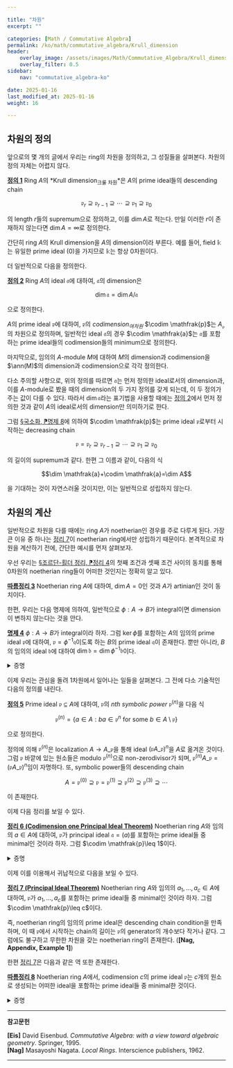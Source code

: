 ```yaml
---

title: "차원"
excerpt: ""

categories: [Math / Commutative Algebra]
permalink: /ko/math/commutative_algebra/Krull_dimension
header:
    overlay_image: /assets/images/Math/Commutative_Algebra/Krull_dimension.png
    overlay_filter: 0.5
sidebar: 
    nav: "commutative_algebra-ko"

date: 2025-01-16
last_modified_at: 2025-01-16
weight: 16

---
```


## 차원의 정의

앞으로의 몇 개의 글에서 우리는 ring의 차원을 정의하고, 그 성질들을 살펴본다. 차원의 정의 자체는 어렵지 않다.

<div class="definition" markdown="1">

<ins id="def1">**정의 1**</ins> Ring $A$의 *Krull dimension<sub>크룰 차원</sub>*은 $A$의 prime ideal들의 descending chain

$$\mathfrak{p}_r\supseteq \mathfrak{p}_{r-1}\supseteq\cdots\supseteq \mathfrak{p}_1\supseteq \mathfrak{p}_0$$

의 length $r$들의 supremum으로 정의하고, 이를 $\dim A$로 적는다. 만일 이러한 $r$이 존재하지 않는다면 $\dim A=\infty$로 정의한다.

</div>

간단히 ring $A$의 Krull dimension을 $A$의 dimension이라 부른다. 예를 들어, field $\mathbb{k}$는 유일한 prime ideal $(0)$을 가지므로 $\mathbb{k}$는 항상 $0$차원이다. 

더 일반적으로 다음을 정의한다.

<div class="definition" markdown="1">

<ins id="def2">**정의 2**</ins> Ring $A$의 ideal $\mathfrak{a}$에 대하여, $\mathfrak{a}$의 dimension은

$$\dim \mathfrak{a}=\dim A/\mathfrak{a}$$

으로 정의한다. 

$A$의 prime ideal $\mathfrak{p}$에 대하여, $\mathfrak{p}$의 *codimension<sub>여차원</sub>* $\codim \mathfrak{p}$는 $A_\mathfrak{p}$의 차원으로 정의하며, 일반적인 ideal $\mathfrak{a}$의 경우 $\codim \mathfrak{a}$는 $\mathfrak{a}$를 포함하는 prime ideal들의 codimension들의 minimum으로 정의한다. 

마지막으로, 임의의 $A$-module $M$에 대하여 $M$의 dimension과 codimension을 $\ann(M)$의 dimension과 codimension으로 각각 정의한다.

</div>

다소 주의할 사항으로, 위의 정의를 따르면 $\mathfrak{a}$는 먼저 정의한 ideal로서의 dimension과, 이를 $A$-module로 봤을 때의 dimension의 두 가지 정의를 갖게 되는데, 이 두 정의가 주는 값이 다를 수 있다. 따라서 $\dim \mathfrak{a}$라는 표기법을 사용할 때에는 [정의 2](#def2)에서 먼저 정의한 것과 같이 $A$의 ideal로서의 dimension만 의미하기로 한다.

그럼 [§국소화, ⁋명제 8](/ko/math/commutative_algebra/localization#prop8)에 의하여 $\codim \mathfrak{p}$는 prime ideal $\mathfrak{p}$로부터 시작하는 decreasing chain

$$\mathfrak{p}=\mathfrak{p}_r\supseteq \mathfrak{p}_{r-1}\supseteq\cdots\supseteq \mathfrak{p}_1\supseteq \mathfrak{p}_0$$

의 길이의 supremum과 같다. 한편 그 이름과 같이, 다음의 식

$$\dim \mathfrak{a}+\codim \mathfrak{a}=\dim A$$

을 기대하는 것이 자연스러울 것이지만, 이는 일반적으로 성립하지 않는다.

## 차원의 계산

일반적으로 차원을 다를 때에는 ring $A$가 noetherian인 경우를 주로 다루게 된다. 가장 큰 이유 중 하나는 [정리 7](#thm7)이 noetherian ring에서만 성립하기 때문이다. 본격적으로 차원을 계산하기 전에, 간단한 예시를 먼저 살펴보자. 

우선 우리는 [§조르단-횔더 정리, ⁋정리 4](/ko/math/commutative_algebra/Jordan-Holder_theorem#thm4)의 첫째 조건과 셋째 조건 사이의 동치를 통해 $0$차원의 noetherian ring들이 어떠한 것인지는 정확히 알고 있다. 

<div class="proposition" markdown="1">

<ins id="cor3">**따름정리 3**</ins> Noetherian ring $A$에 대하여, $\dim A =0$인 것과 $A$가 artinian인 것이 동치이다. 

</div>

한편, 우리는 다음 명제에 의하여, 일반적으로 $\phi:A \rightarrow B$가 integral이면 dimension이 변하지 않는다는 것을 안다.

<div class="proposition" markdown="1">

<ins id="prop4">**명제 4**</ins> $\phi: A \rightarrow B$가 integral이라 하자. 그럼 $\ker\phi$를 포함하는 $A$의 임의의 prime ideal $\mathfrak{p}$에 대하여, $\mathfrak{p}=\phi^{-1} \mathfrak{q}$이도록 하는 $B$의 prime ideal $\mathfrak{q}$이 존재한다. 뿐만 아니라, $B$의 임의의 ideal $\mathfrak{b}$에 대하여 $\dim \mathfrak{b}=\dim \phi^{-1} \mathfrak{b}$이다.

</div>
<details class="proof" markdown="1">
<summary>증명</summary>

첫 번째 결과는 단순히 [§정수적 확장과 아이디얼, ⁋명제 1](/ko/math/commutative_algebra/lying_over_and_going_up#prop1)이다. 두 번째 결과의 경우, $\dim \mathfrak{b}\geq \dim \phi^{-1}\mathfrak{b}$는 [§정수적 확장과 아이디얼, ⁋명제 1](/ko/math/commutative_algebra/lying_over_and_going_up#prop1)의 두 번째 결과에 의해 성립하고, 반대방향 부등식은 [§정수적 확장과 아이디얼, ⁋따름정리 4](/ko/math/commutative_algebra/lying_over_and_going_up#cor4)에 의해 성립한다. 

</details>

이제 우리는 관심을 돌려 1차원에서 일어나는 일들을 살펴본다. 그 전에 다소 기술적인 다음의 정의를 내린다.

<div class="definition" markdown="1">

<ins id="def5">**정의 5**</ins> Prime ideal $\mathfrak{p}\subseteq A$에 대하여, $\mathfrak{p}$의 *$n$th symbolic power* $\mathfrak{p}^{(n)}$을 다음 식

$$\mathfrak{p}^{(n)}=\{a\in A:\text{$ba\in \mathfrak{p}^n$ for some $b\in A\setminus \mathfrak{p}$}\}$$

으로 정의한다. 

</div>

정의에 의해 $\mathfrak{p}^{(n)}$은 localization $A \rightarrow A\_\mathfrak{p}$을 통해 ideal $(\mathfrak{p}A\_\mathfrak{p})^n$을 $A$로 옮겨온 것이다. 그럼 $\mathfrak{p}$ 바깥에 있는 원소들은 modulo $\mathfrak{p}^({n})$으로 non-zerodivisor가 되며, $\mathfrak{p}^{(n)}A\_\mathfrak{p}=(\mathfrak{p}A\_\mathfrak{p})^n$임이 자명하다. 또, symbolic power들의 descending chain

$$A=\mathfrak{p}^{(0)}\supseteq \mathfrak{p}=\mathfrak{p}^{(1)}\supseteq \mathfrak{p}^{(2)}\supseteq \mathfrak{p}^{(3)}\supseteq\cdots$$

이 존재한다. 

이제 다음 정리를 보일 수 있다.

<div class="proposition" markdown="1">

<ins id="thm6">**정리 6 (Codimension one Principal Ideal Theorem)**</ins> Noetherian ring $A$와 임의의 $a\in A$에 대하여, $\mathfrak{p}$가 principal ideal $\mathfrak{a}=(a)$를 포함하는 prime ideal들 중 minimal인 것이라 하자. 그럼 $\codim \mathfrak{p}\leq 1$이다. 

</div>

<details class="proof" markdown="1">
<summary>증명</summary>

임의의 prime ideal $\mathfrak{q}\subsetneq \mathfrak{p}$에 대하여 $\codim \mathfrak{q}=0$임을 보이면 충분하며, 이는 다시 [§국소화, ⁋명제 8](/ko/math/commutative_algebra/localization#prop8)에 의하여 $\dim A_\mathfrak{q}=0$임을 보이면 된다. 

이제 $A\_\mathfrak{p}$에서 $\mathfrak{p}A\_\mathfrak{p}$는 유일한 maximal ideal이므로, $\mathfrak{p}$는 ideal들 $\mathfrak{q}A\_\mathfrak{p}$, $(\mathfrak{q}A\_\mathfrak{p})^{(n)}$, $\mathfrak{a}A_\mathfrak{p}$가 이 maximal ideal에 포함된다. 특히 우리는 다음의 두 chain

$$\mathfrak{a}A_\mathfrak{p}\subseteq (\mathfrak{q}A_\mathfrak{p})^{(n)}+\mathfrak{a}A_\mathfrak{p}\subseteq \mathfrak{p}A_\mathfrak{p},\qquad \mathfrak{q}A_\mathfrak{p}\subseteq \mathfrak{p}A_\mathfrak{p}$$

을 얻는다. 한편 $\mathfrak{p}A_\mathfrak{p}$가 $\mathfrak{a}A_\mathfrak{p}$를 포함하는 prime ideal들 중 minimal하므로, [§조르단-횔더 정리, ⁋따름정리 8](/ko/math/commutative_algebra/Jordan-Holder_theorem#cor8)에 의하여 $A_\mathfrak{p}/\mathfrak{a}A_\mathfrak{p}$는 artinian이다. 이로부터 symbolic power들로 이루어진 descending chain

$$(\mathfrak{q}A_\mathfrak{p})^{(1)}+\mathfrak{a}A_\mathfrak{p}\supseteq (\mathfrak{q}A_\mathfrak{p})^{(2)}+\mathfrak{a}A_\mathfrak{p}\supseteq\cdots $$

이 멈춰야 한다는 것을 안다. 따라서 $(\mathfrak{q}A\_\mathfrak{p})^{(n)}+\mathfrak{a}A\_\mathfrak{p}= (\mathfrak{q}A\_\mathfrak{p})^{(n+1)}+\mathfrak{a}A\_\mathfrak{p}$라 하자. 그럼 

$$(\mathfrak{q}A_\mathfrak{p})^{(n)}\subseteq (\mathfrak{q}A_\mathfrak{p})^{(n)}+\mathfrak{a}A_\mathfrak{p}= (\mathfrak{q}A_\mathfrak{p})^{(n+1)}+\mathfrak{a}A_\mathfrak{p}$$

이므로, 임의의 $f\in (\mathfrak{q}A\_\mathfrak{p})^{(n)}$는 다음의 꼴

$$f=\alpha a+g,\qquad g\in (\mathfrak{q}A_\mathfrak{p})^{(n+1)}=(\mathfrak{q}A_\mathfrak{p})^{(n)}$$

로 적을 수 있고 이로부터 $\alpha a\in (\mathfrak{q}A\_\mathfrak{p})^{(n)}$이어야 한다. 그런데 이 표현에서 $\mathfrak{p}$는 $\mathfrak{a}$를 포함하는 prime들 중 minimal한 것이므로, $a\not\in \mathfrak{q}$이고 따라서 $\alpha\in (\mathfrak{q}A\_\mathfrak{p})^{(n)}$이어야 한다. 즉, 다음의 식

$$(\mathfrak{q}A_\mathfrak{p})^{(n)}=\mathfrak{a}(\mathfrak{q}A_\mathfrak{p})^{(n)}+(\mathfrak{q}A_\mathfrak{p})^{(n+1)}$$

이 성립한다. 이제 이들을 $A\_\mathfrak{p}/(\mathfrak{q}A\_\mathfrak{p})^{(n+1)}$로 보내면 

$$(\mathfrak{q}A_\mathfrak{p})^{(n)}=\mathfrak{a}(\mathfrak{q}A_\mathfrak{p})^{(n)}\pmod{\mathfrak{q}^{(n+1)}}$$

이고, $a\in \mathfrak{p}A\_\mathfrak{p}=J(A\_\mathfrak{p})$이므로 [§정수적 확장, ⁋보조정리 8](/ko/math/commutative_algebra/integral_extension#lem8)에 의하여 $(\mathfrak{q}A\_\mathfrak{p})^{(n)}=0\pmod{(\mathfrak{q}A\_\mathfrak{p})^{(n+1)}}$이다. 즉, $(\mathfrak{q}A\_\mathfrak{p})^{(n)}=(\mathfrak{q}A\_\mathfrak{p})^{(n+1)}$이다. 이제 이 식을 $\mathfrak{q}$에서 localize하면

$$(\mathfrak{q}A_\mathfrak{q})^{n+1}=(\mathfrak{q}A_\mathfrak{q})^{n}$$

이고, $\mathfrak{q}A_\mathfrak{q}=J(A_\mathfrak{q})$이므로 $(\mathfrak{q}A_\mathfrak{q})^{n}=0$이다. 이제 [§조르단-횔더 정리, ⁋따름정리 8](/ko/math/commutative_algebra/Jordan-Holder_theorem#cor8)의 둘째 조건과 셋째 조건의 동치로부터 $A\_\mathfrak{q}=A\_\mathfrak{q}/(0)$가 artinian이고, 따라서 [따름정리 3](#cor3)으로부터 $\dim A\_\mathfra{q}=0$임을 안다. 

</details>

이제 이를 이용해서 귀납적으로 다음을 보일 수 있다.

<div class="proposition" markdown="1">

<ins id="thm7">**정리 7 (Principal Ideal Theorem)**</ins> Noetherian ring $A$와 임의의 $a_1,\ldots, a_c\in A$에 대하여, $\mathfrak{p}$가 $a_1,\ldots, a_c$를 포함하는 prime ideal들 중 minimal인 것이라 하자. 그럼 $\codim \mathfrak{p}\leq c$이다. 

</div>

즉, noetherian ring의 임의의 prime ideal은 descending chain condition을 만족하며, 이 때 $\mathfrak{p}$에서 시작하는 chain의 길이는 $\mathfrak{p}$의 generator의 개수보다 작거나 같다. 그럼에도 불구하고 무한한 차원을 갖는 noetherian ring이 존재한다. (**[Nag, Appendix, Example 1]**)

한편 [정리 7](#thm7)은 다음과 같은 역 또한 존재한다.

<div class="proposition" markdown="1">

<ins id="cor8">**따름정리 8**</ins> Noetherian ring $A$에서, codimension $c$의 prime ideal $\mathfrak{p}$는 $c$개의 원소로 생성되는 어떠한 ideal을 포함하는 prime ideal들 중 minimal한 것이다. 

</div>
<details class="proof" markdown="1">
<summary>증명</summary>

주장과 같이 $\mathfrak{p}$가 codimension $c$라 하자. 우리는 ($0$개의 원소로 생성되는) zero ideal $(0)$으로부터 시작하여, 원소들 $x_1,\ldots, x_r$을 귀납적으로 택하여 원하는 ideal을 만들 것이다. 이제 $0\leq r< c$를 만족하는 $r$에 대하여, $x_1,\ldots, x_r$로 생성되는 ideal을 만들었다 하자.  그럼 우리는 ideal $(x_1,\ldots, x_r)$을 포함하는 prime ideal들 중 어느 것에도 속하지 않는 적당한 $x_{r+1}\in \mathfrak{p}$를 택해야 한다. 이제 이는 

</details>

---

**참고문헌**

**[Eis]** David Eisenbud. *Commutative Algebra: with a view toward algebraic geometry*. Springer, 1995.  
**[Nag]** Masayoshi Nagata. *Local Rings*. Interscience publishers, 1962.

---